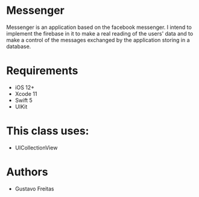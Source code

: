 # Messenger

Messenger is an application based on the facebook messenger. I intend to implement the firebase in it to make a real reading of the users' data and to make a control of the messages exchanged by the application storing in a database.

# Requirements

- iOS 12+
- Xcode 11
- Swift 5
- UIKit

# This class uses:

- UICollectionView

# Authors
- Gustavo Freitas
